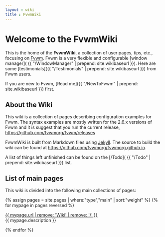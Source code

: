 ```yaml
---
layout : wiki
title : FvwmWiki
---
```

# Welcome to the FvwmWiki

This is the home of the __FvwmWiki__, a collection of user
pages, tips, etc., focusing on [Fvwm](http://www.fvwm.org).
Fvwm is a very flexible and configurable [window manager](
{{ "/WindowManager" | prepend: site.wikibaseurl }}).
Here are some [testimonials]({{ "/Testimonials" | prepend: site.wikibaseurl }})
from Fvwm users.

If you are new to Fvwm,
[Read me]({{ "/NewToFvwm" | prepend: site.wikibaseurl }}) first.

## About the Wiki

This wiki is a collection of pages describing configuration
examples for Fvwm. The syntax examples are mostly written
for the 2.6.x versions of Fvwm and it is suggest that you run
the current release, <https://github.com/fvwmorg/fvwm/releases>

FvwmWiki is built from Markdown files using [Jekyll](
https://jekyllrb.com/). The source to build the wiki
can be found at <https://github.com/fvwmorg/fvwmorg.github.io>.

A list of things left unfinished can be found on the [/Todo](
{{ "/Todo" | prepend: site.wikibaseurl }}) list.

## List of main pages

This wiki is divided into the following main collections of pages:

{% assign pages = site.pages | where:"type","main" | sort:"weight" %}
{% for mypage in pages reversed %}
  <p class="title-indent">
  <a href="{{ mypage.url | prepend: site.baseurl }}">
  {{ mypage.url | remove: 'Wiki' | remove: '/' }}</a><br>
  {{ mypage.description }}
</p>
{% endfor %}

